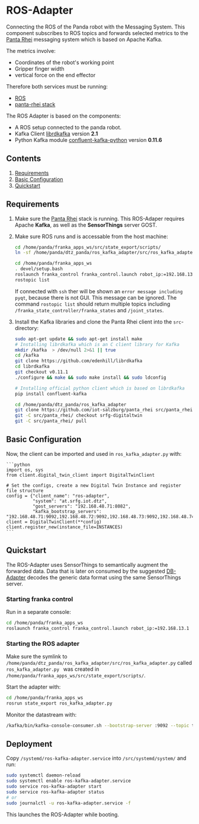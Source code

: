 # ROS-Adapter
Connecting the ROS of the Panda robot with the Messaging System.
This component subscribes to ROS topics and forwards selected metrics to the [Panta Rhei](https://github.com/iot-salzburg/panta_rhei) messaging system which is based on
Apache Kafka.

The metrics involve:
* Coordinates of the robot's working point
* Gripper finger width
* vertical force on the end effector

Therefore both services must be running:
* [ROS](https://github.com/iot-salzburg/ros_supporting_files)
* [panta-rhei stack](https://github.com/iot-salzburg/panta_rhei)


The ROS Adapter is based on the components:
* A ROS setup connected to the panda robot.
* Kafka Client [librdkafka](https://github.com/geeknam/docker-confluent-python) version **2.1**
* Python Kafka module [confluent-kafka-python](https://github.com/confluentinc/confluent-kafka-python) 
version **0.11.6**


## Contents

1. [Requirements](#requirements)
2. [Basic Configuration](#basic-configuration)
3. [Quickstart](#quickstart)


## Requirements

1.  Make sure the [Panta Rhei](https://github.com/iot-salzburg/panta_rhei) stack is running.
    This ROS-Adaper requires Apache **Kafka**, as well as the **SensorThings** server GOST.
2.  Make sure ROS runs and is accessable from the host machine:

    ```bash
    cd /home/panda/franka_apps_ws/src/state_export/scripts/
    ln -sf /home/panda/dtz_panda/ros_kafka_adapter/src/ros_kafka_adapter.py ros_kafka_adapter.py

    cd /home/panda/franka_apps_ws
    . devel/setup.bash
    roslaunch franka_control franka_control.launch robot_ip:=192.168.13.1
    rostopic list
    ```
    If connected with `ssh` ther will be shown an `error message including pyqt`, because there is not GUI. This message can be ignored.
    The command `rostopic list` should return multiple topics including `/franka_state_controller/franka_states` and `/joint_states`.


3.  Install the Kafka libraries and clone the Panta Rhei client into the `src`-directory:
    
    ```bash
    sudo apt-get update && sudo apt-get install make
    # Installing librdkafka which is an C client library for Kafka
    mkdir /kafka  > /dev/null 2>&1 || true
    cd /kafka
    git clone https://github.com/edenhill/librdkafka
    cd librdkafka
    git checkout v0.11.1
    ./configure && make && sudo make install && sudo ldconfig

    # Installing official python client which is based on librdkafka
    pip install confluent-kafka

    cd /home/panda/dtz_panda/ros_kafka_adapter
    git clone https://github.com/iot-salzburg/panta_rhei src/panta_rhei > /dev/null 2>&1 || echo "Repo already exists"
    git -C src/panta_rhei/ checkout srfg-digitaltwin
    git -C src/panta_rhei/ pull
    ```

## Basic Configuration
Now, the client can be imported and used in `ros_kafka_adapter.py` with:
    
    ```python
    import os, sys
    from client.digital_twin_client import DigitalTwinClient

    # Set the configs, create a new Digital Twin Instance and register file structure
    config = {"client_name": "ros-adapter",
              "system": "at.srfg.iot.dtz",
              "gost_servers": "192.168.48.71:8082",
              "kafka_bootstrap_servers": "192.168.48.71:9092,192.168.48.72:9092,192.168.48.73:9092,192.168.48.74:9092,192.168.48.75:9092"}
    client = DigitalTwinClient(**config)
    client.register_new(instance_file=INSTANCES)
    ```
    
## Quickstart

The ROS-Adapter uses SensorThings to semantically augment
the forwarded data. Data that is later on consumed by the
suggested [DB-Adapter](https://github.com/iot-salzburg/DB-Adapter/)
decodes the generic data format using the same SensorThings server.

### Starting franka control

Run in a separate console:

```bash
cd /home/panda/franka_apps_ws
roslaunch franka_control franka_control.launch robot_ip:=192.168.13.1
```
    
### Starting the ROS adapter

Make sure the symlink to `/home/panda/dtz_panda/ros_kafka_adapter/src/ros_kafka_adapter.py` 
called `ros_kafka_adapter.py ` was created in `/home/panda/franka_apps_ws/src/state_export/scripts/`.

Start the adapter with:

```bash
cd /home/panda/franka_apps_ws
rosrun state_export ros_kafka_adapter.py 
```

Monitor the datastream with:
```bash
/kafka/bin/kafka-console-consumer.sh --bootstrap-server :9092 --topic test-topic.data
```

## Deployment

Copy `/systemd/ros-kafka-adapter.service` into `/src/systemd/system/` and run:

```bash
sudo systemctl daemon-reload
sudo systemctl enable ros-kafka-adapter.service
sudo service ros-kafka-adapter start
sudo service ros-kafka-adapter status
# or
sudo journalctl -u ros-kafka-adapter.service -f
```

This launches the ROS-Adapter while booting.

